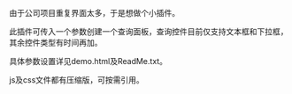 由于公司项目重复界面太多，于是想做个小插件。

此插件可传入一个参数创建一个查询面板，查询控件目前仅支持文本框和下拉框，其余控件类型有时间再加。

具体参数设置详见demo.html及ReadMe.txt。

js及css文件都有压缩版，可按需引用。
